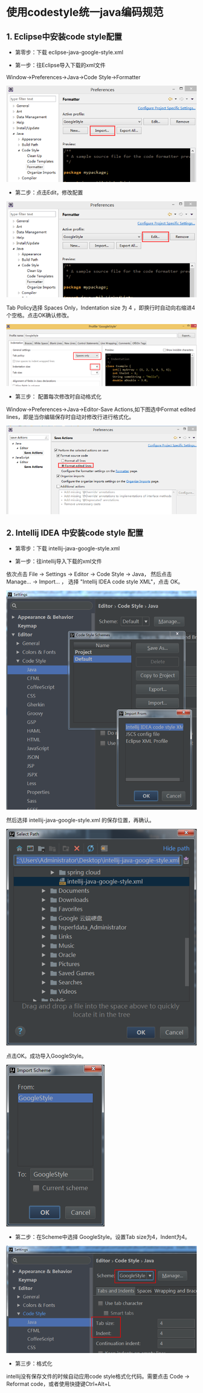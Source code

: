 # 使用codestyle统一java编码规范

## 1. Eclipse中安装code style配置

- 第零步：下载 eclipse-java-google-style.xml 

- 第一步：往Eclipse导入下载的xml文件

Window->Preferences->Java->Code Style->Formatter

![](https://raw.githubusercontent.com/MyCATApache/Mycat2/master/doc/images/codestyle/eclipse-codestyle-config-1.png)


- 第二步：点击Edit，修改配置

![](https://raw.githubusercontent.com/MyCATApache/Mycat2/master/doc/images/codestyle/eclipse-codestyle-config-2.png)

Tab Policy选择 Spaces Only，Indentation size 为 4 ，即换行时自动向右缩进4个空格。点击OK确认修改。

![](https://raw.githubusercontent.com/MyCATApache/Mycat2/master/doc/images/codestyle/eclipse-codestyle-config-3.png)

- 第三步： 配置每次修改时自动格式化

Window->Preferences->Java->Editor-Save Actions,如下图选中Format edited lines，即是当你编辑保存时自动对修改行进行格式化。

![](https://raw.githubusercontent.com/MyCATApache/Mycat2/master/doc/images/codestyle/eclipse-codestyle-config-4.png)



## 2. Intellij IDEA 中安装code style 配置

- 第零步：下载 intellij-java-google-style.xml 

- 第一步：往intellij导入下载的xml文件

依次点击 File -> Settings -> Editor -> Code Style -> Java， 然后点击 Manage... -> Import... ， 选择 "Intellij IDEA code style XML"，点击 OK。

![](https://raw.githubusercontent.com/MyCATApache/Mycat2/master/doc/images/codestyle/intellij-codestyle-config-1.png)

然后选择 intellij-java-google-style.xml 的保存位置，再确认。

![](https://raw.githubusercontent.com/MyCATApache/Mycat2/master/doc/images/codestyle/intellij-codestyle-config-2.png)

点击OK。成功导入GoogleStyle。

![](https://raw.githubusercontent.com/MyCATApache/Mycat2/master/doc/images/codestyle/intellij-codestyle-config-3.png)

- 第二步：在Scheme中选择 GoogleStyle。设置Tab size为4，Indent为4。

![](https://raw.githubusercontent.com/MyCATApache/Mycat2/master/doc/images/codestyle/intellij-codestyle-config-4.png)

- 第三步：格式化

intellij没有保存文件的时候自动应用code style格式化代码。需要点击 Code -> Reformat code，或者使用快捷键Ctrl+Alt+L